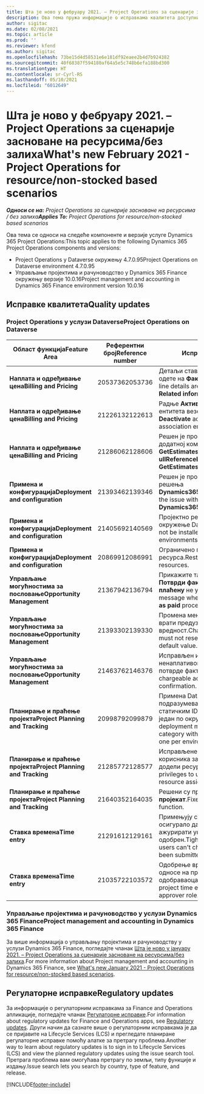 ```yaml
---
title: Шта је ново у фебруару 2021. – Project Operations за сценарије засноване на ресурсима/без залиха
description: Ова тема пружа информације о исправкама квалитета доступним у издању услуге Project Operations за фебруар 2021. за сценарије засноване на ресурсима/без залиха.
author: sigitac
ms.date: 02/08/2021
ms.topic: article
ms.prod: ''
ms.reviewer: kfend
ms.author: sigitac
ms.openlocfilehash: 73be15d4d58531e6e181df92eaee2b4d7b924382
ms.sourcegitcommit: 40f68387f594180af64a5e5c748b6efa188bd300
ms.translationtype: HT
ms.contentlocale: sr-Cyrl-RS
ms.lasthandoff: 05/10/2021
ms.locfileid: "6012649"
---
```

# <a name="whats-new-february-2021---project-operations-for-resourcenon-stocked-based-scenarios"></a><span data-ttu-id="52787-103">Шта је ново у фебруару 2021. – Project Operations за сценарије засноване на ресурсима/без залиха</span><span class="sxs-lookup"><span data-stu-id="52787-103">What's new February 2021 - Project Operations for resource/non-stocked based scenarios</span></span>

<span data-ttu-id="52787-104">_**Односи се на:** Project Operations за сценарије засноване на ресурсима / без залиха_</span><span class="sxs-lookup"><span data-stu-id="52787-104">_**Applies To:** Project Operations for resource/non-stocked based scenarios_</span></span>

<span data-ttu-id="52787-105">Ова тема се односи на следеће компоненте и верзије услуге Dynamics 365 Project Operations:</span><span class="sxs-lookup"><span data-stu-id="52787-105">This topic applies to the following Dynamics 365 Project Operations components and versions:</span></span>

- <span data-ttu-id="52787-106">Project Operations у Dataverse окружењу 4.7.0.95</span><span class="sxs-lookup"><span data-stu-id="52787-106">Project Operations on Dataverse environment 4.7.0.95</span></span>
- <span data-ttu-id="52787-107">Управљање пројектима и рачуноводство у Dynamics 365 Finance окружењу верзије 10.0.16</span><span class="sxs-lookup"><span data-stu-id="52787-107">Project management and accounting in Dynamics 365 Finance environment version 10.0.16</span></span> 

## <a name="quality-updates"></a><span data-ttu-id="52787-108">Исправке квалитета</span><span class="sxs-lookup"><span data-stu-id="52787-108">Quality updates</span></span>

### <a name="project-operations-on-dataverse"></a><span data-ttu-id="52787-109">Project Operations у услузи Dataverse</span><span class="sxs-lookup"><span data-stu-id="52787-109">Project Operations on Dataverse</span></span>

| <span data-ttu-id="52787-110">**Област функција**</span><span class="sxs-lookup"><span data-stu-id="52787-110">**Feature Area**</span></span> | <span data-ttu-id="52787-111">**Референтни број**</span><span class="sxs-lookup"><span data-stu-id="52787-111">**Reference number**</span></span> | <span data-ttu-id="52787-112">**Исправка квалитета**</span><span class="sxs-lookup"><span data-stu-id="52787-112">**Quality update**</span></span> |
| --- | --- | --- |
| <span data-ttu-id="52787-113">**Наплата и одређивање цена**</span><span class="sxs-lookup"><span data-stu-id="52787-113">**Billing and Pricing**</span></span> | <span data-ttu-id="52787-114">2053736</span><span class="sxs-lookup"><span data-stu-id="52787-114">2053736</span></span> | <span data-ttu-id="52787-115">Детаљи ставке фактуре сада су доступни ако одете на **Фактура** > **Сродне информације**.</span><span class="sxs-lookup"><span data-stu-id="52787-115">Invoice line details are now accessible by going to **Invoice** > **Related information**.</span></span> |
| <span data-ttu-id="52787-116">**Наплата и одређивање цена**</span><span class="sxs-lookup"><span data-stu-id="52787-116">**Billing and Pricing**</span></span> | <span data-ttu-id="52787-117">2122613</span><span class="sxs-lookup"><span data-stu-id="52787-117">2122613</span></span> | <span data-ttu-id="52787-118">Радње **Активирај** и **Деактивирај** су уклоњене из ентитета везе **ценовника**.</span><span class="sxs-lookup"><span data-stu-id="52787-118">The **Activate** and **Deactivate** actions were removed from the **Price List** association entities.</span></span> |
| <span data-ttu-id="52787-119">**Наплата и одређивање цена**</span><span class="sxs-lookup"><span data-stu-id="52787-119">**Billing and Pricing**</span></span> | <span data-ttu-id="52787-120">2128606</span><span class="sxs-lookup"><span data-stu-id="52787-120">2128606</span></span> | <span data-ttu-id="52787-121">Решен је проблем са **ullReferenceException** у додатној компоненти **GetEstimatesForProject**.</span><span class="sxs-lookup"><span data-stu-id="52787-121">Resolved the issue with **ullReferenceException** in the **GetEstimatesForProject** plug-in.</span></span> |
| <span data-ttu-id="52787-122">**Примена и конфигурација**</span><span class="sxs-lookup"><span data-stu-id="52787-122">**Deployment and configuration**</span></span> | <span data-ttu-id="52787-123">2139346</span><span class="sxs-lookup"><span data-stu-id="52787-123">2139346</span></span> | <span data-ttu-id="52787-124">Решен је проблем са увозом неуправљаног решења **Dynamics365ProjectOperationsDualWrite**.</span><span class="sxs-lookup"><span data-stu-id="52787-124">Resolved the issue with importing unmanaged **Dynamics365ProjectOperationsDualWrite** solution.</span></span> |
| <span data-ttu-id="52787-125">**Примена и конфигурација**</span><span class="sxs-lookup"><span data-stu-id="52787-125">**Deployment and configuration**</span></span> | <span data-ttu-id="52787-126">2140569</span><span class="sxs-lookup"><span data-stu-id="52787-126">2140569</span></span> | <span data-ttu-id="52787-127">Пројектно решење не сме да се инсталира у окружење Dataverse Teams.</span><span class="sxs-lookup"><span data-stu-id="52787-127">Project solution must not be installed in the Dataverse Teams environments.</span></span> |
| <span data-ttu-id="52787-128">**Примена и конфигурација**</span><span class="sxs-lookup"><span data-stu-id="52787-128">**Deployment and configuration**</span></span> | <span data-ttu-id="52787-129">2086991</span><span class="sxs-lookup"><span data-stu-id="52787-129">2086991</span></span> | <span data-ttu-id="52787-130">Ограничено прилагођавање локализације веб-ресурса.</span><span class="sxs-lookup"><span data-stu-id="52787-130">Restricted customizing localization of web resources.</span></span> |
| <span data-ttu-id="52787-131">**Управљање могућностима за пословање**</span><span class="sxs-lookup"><span data-stu-id="52787-131">**Opportunity Management**</span></span> | <span data-ttu-id="52787-132">2136794</span><span class="sxs-lookup"><span data-stu-id="52787-132">2136794</span></span> | <span data-ttu-id="52787-133">Прикажите тачну поруку о грешци када процеси **Потврди фактуру** или **Означи фактуру као плаћену** не успеју.</span><span class="sxs-lookup"><span data-stu-id="52787-133">Display the correct error message when the **Confirm invoice** or **Mark invoice as paid** processes fail.</span></span> |
| <span data-ttu-id="52787-134">**Управљање могућностима за пословање**</span><span class="sxs-lookup"><span data-stu-id="52787-134">**Opportunity Management**</span></span> | <span data-ttu-id="52787-135">2139330</span><span class="sxs-lookup"><span data-stu-id="52787-135">2139330</span></span> | <span data-ttu-id="52787-136">Промена менаџера пројекта за пројекат не сме да врати предузеће-власника на подразумевану вредност.</span><span class="sxs-lookup"><span data-stu-id="52787-136">Changing the Project manager on a project must not reset the owning company back to the default value.</span></span> |
| <span data-ttu-id="52787-137">**Управљање могућностима за пословање**</span><span class="sxs-lookup"><span data-stu-id="52787-137">**Opportunity Management**</span></span> | <span data-ttu-id="52787-138">2146376</span><span class="sxs-lookup"><span data-stu-id="52787-138">2146376</span></span> | <span data-ttu-id="52787-139">Исправљен износ пореза у стварном ненаплативом износу се креира на основу потврде фактуре.</span><span class="sxs-lookup"><span data-stu-id="52787-139">Corrected tax amount in a non-chargeable actual is created from invoice confirmation.</span></span> |
| <span data-ttu-id="52787-140">**Планирање и праћење пројекта**</span><span class="sxs-lookup"><span data-stu-id="52787-140">**Project Planning and Tracking**</span></span> | <span data-ttu-id="52787-141">2099879</span><span class="sxs-lookup"><span data-stu-id="52787-141">2099879</span></span> | <span data-ttu-id="52787-142">Примена Dataverse окружења мора да креира подразумевану категорију трансакција са статичким ID-ом, а не да насумично генерише један по окружењу.</span><span class="sxs-lookup"><span data-stu-id="52787-142">The Dataverse environment deployment must create a default transaction category with a static ID and not randomly generate one per environment.</span></span> |
| <span data-ttu-id="52787-143">**Планирање и праћење пројекта**</span><span class="sxs-lookup"><span data-stu-id="52787-143">**Project Planning and Tracking**</span></span> | <span data-ttu-id="52787-144">2128577</span><span class="sxs-lookup"><span data-stu-id="52787-144">2128577</span></span> | <span data-ttu-id="52787-145">Исправљене су Project Service привилегије корисника за ажурирање категорије трансакције у додели ресурса.</span><span class="sxs-lookup"><span data-stu-id="52787-145">Fixed the Project service user privileges to update the transaction category on a resource assignment.</span></span> |
| <span data-ttu-id="52787-146">**Планирање и праћење пројекта**</span><span class="sxs-lookup"><span data-stu-id="52787-146">**Project Planning and Tracking**</span></span> | <span data-ttu-id="52787-147">2164035</span><span class="sxs-lookup"><span data-stu-id="52787-147">2164035</span></span> | <span data-ttu-id="52787-148">Решени су проблеми са функцијом **Копирај пројекат**.</span><span class="sxs-lookup"><span data-stu-id="52787-148">Fixed issues with the **Copy Project** function.</span></span> |
| <span data-ttu-id="52787-149">**Ставка времена**</span><span class="sxs-lookup"><span data-stu-id="52787-149">**Time entry**</span></span> | <span data-ttu-id="52787-150">2129161</span><span class="sxs-lookup"><span data-stu-id="52787-150">2129161</span></span> | <span data-ttu-id="52787-151">Примењују се строжа ограничења како би се осигурало да корисници не могу променити и ажурирати унос времена који је послат или одобрен.</span><span class="sxs-lookup"><span data-stu-id="52787-151">Tighter restrictions are applied to ensure users can't change and update a time entry that has been submitted or approved.</span></span> |
| <span data-ttu-id="52787-152">**Ставка времена**</span><span class="sxs-lookup"><span data-stu-id="52787-152">**Time entry**</span></span> | <span data-ttu-id="52787-153">2103572</span><span class="sxs-lookup"><span data-stu-id="52787-153">2103572</span></span> | <span data-ttu-id="52787-154">Одобрење времена за уносе времена који се не односе на пројекат не сме тражити улогу одобраваоца пројекта.</span><span class="sxs-lookup"><span data-stu-id="52787-154">Time approval for non-project time entries must not be looking for project approver role.</span></span> |

### <a name="project-management-and-accounting-in-dynamics-365-finance"></a><span data-ttu-id="52787-155">Управљање пројектима и рачуноводство у услузи Dynamics 365 Finance</span><span class="sxs-lookup"><span data-stu-id="52787-155">Project management and accounting in Dynamics 365 Finance</span></span> 

<span data-ttu-id="52787-156">За више информација о управљању пројектима и рачуноводству у услузи Dynamics 365 Finance, погледајте чланак [Шта је ново у јануару 2021. – Project Operations за сценарије засноване на ресурсима/без залиха](whats-new-jan-2021-resource-based.md).</span><span class="sxs-lookup"><span data-stu-id="52787-156">For more information about Project management and accounting in Dynamics 365 Finance, see [What's new January 2021 - Project Operations for resource/non-stocked based scenarios](whats-new-jan-2021-resource-based.md).</span></span>


## <a name="regulatory-updates"></a><span data-ttu-id="52787-157">Регулаторне исправке</span><span class="sxs-lookup"><span data-stu-id="52787-157">Regulatory updates</span></span>

<span data-ttu-id="52787-158">За информације о регулаторним исправкама за Finance and Operations апликације, погледајте чланак [Регулаторне исправке](/dynamics365/finance/localizations/regulatory-updates).</span><span class="sxs-lookup"><span data-stu-id="52787-158">For information about regulatory updates for Finance and Operations apps, see [Regulatory updates](/dynamics365/finance/localizations/regulatory-updates).</span></span> <span data-ttu-id="52787-159">Други начин да сазнате више о регулаторним исправкама је да се пријавите на Lifecycle Services (LCS) и прегледате планиране регулаторне исправке помоћу алатке за претрагу проблема.</span><span class="sxs-lookup"><span data-stu-id="52787-159">Another way to learn about regulatory updates is to sign in to Lifecycle Services (LCS) and view the planned regulatory updates using the issue search tool.</span></span> <span data-ttu-id="52787-160">Претрага проблема вам омогућава претрагу по земљи, типу функције и издању.</span><span class="sxs-lookup"><span data-stu-id="52787-160">Issue search lets you search by country, type of feature, and release.</span></span>


[!INCLUDE[footer-include](../includes/footer-banner.md)]